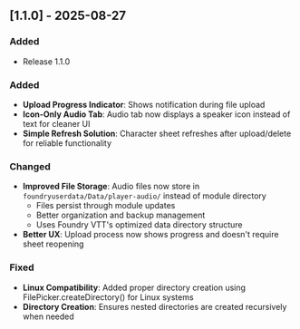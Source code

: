## [1.1.0] - 2025-08-27

### Added
- Release 1.1.0



### Added

- **Upload Progress Indicator**: Shows notification during file upload
- **Icon-Only Audio Tab**: Audio tab now displays a speaker icon instead of text for cleaner UI
- **Simple Refresh Solution**: Character sheet refreshes after upload/delete for reliable functionality

### Changed

- **Improved File Storage**: Audio files now store in `foundryuserdata/Data/player-audio/` instead of module directory
  - Files persist through module updates
  - Better organization and backup management
  - Uses Foundry VTT's optimized data directory structure
- **Better UX**: Upload process now shows progress and doesn't require sheet reopening

### Fixed

- **Linux Compatibility**: Added proper directory creation using FilePicker.createDirectory() for Linux systems
- **Directory Creation**: Ensures nested directories are created recursively when needed